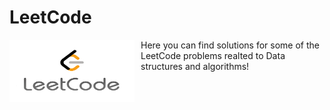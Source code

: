 # LeetCode
<img src="LeetCode.png"
     alt="Markdown Monster icon"
     width="200"
     height="100" 
     align="center"
     style="float: left; margin-right: 10px; align: center; place-items: center" />
<p>Here you can find solutions for some of the LeetCode problems realted to Data structures and algorithms!</p>

